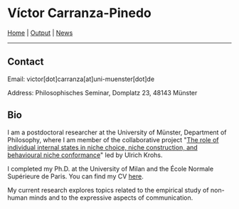 # Víctor Carranza-Pinedo

[Home](index.md) | [Output](output.md) | [News](news.md)

------
## Contact

Email: victor[dot]carranza[at]uni-muenster[dot]de

Address: Philosophisches Seminar, Domplatz 23, 48143 Münster

## Bio

I am a postdoctoral researcher at the University of Münster, Department of Philosophy, where I am member of the collaborative project "[The role of individual internal states in niche choice, niche construction, and behavioural niche conformance](https://www.uni-bielefeld.de/fakultaeten/biologie/forschung/verbuende/sfb_nc3/projects/d01ph2#comp_00005c3e9e38_00000000a7_0131)" led by Ulrich Krohs. 

I completed my Ph.D. at the University of Milan and the École Normale Supérieure de Paris. You can find my CV [here](https://www.dropbox.com/scl/fi/9jjklbz6yfjfqv83zljvs/cvitae_english.pdf?rlkey=59k2z9ubrn7c9hhyvh2rhl2ft&st=3uvrox11&dl=0).

My current research explores topics related to the empirical study of non-human minds and to the expressive aspects of communication.

